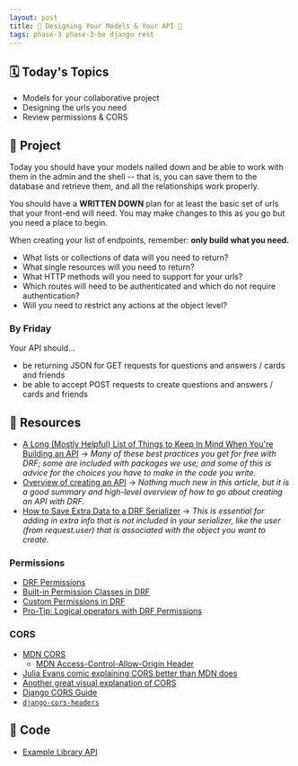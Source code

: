 ```yaml
---
layout: post
title: 🐻 Designing Your Models & Your API 🐻
tags: phase-3 phase-3-be django rest
---
```


## 🗓️ Today's Topics

- Models for your collaborative project
- Designing the urls you need
- Review permissions & CORS

## 🎯 Project

Today you should have your models nailed down and be able to work with them in the admin and the shell -- that is, you can save them to the database and retrieve them, and all the relationships work properly.

You should have a **WRITTEN DOWN** plan for at least the basic set of urls that your front-end will need. You may make changes to this as you go but you need a place to begin.

When creating your list of endpoints, remember: **only build what you need.**

- What lists or collections of data will you need to return?
- What single resources will you need to return?
- What HTTP methods will you need to support for your urls?
- Which routes will need to be authenticated and which do not require authentication?
- Will you need to restrict any actions at the object level?

### By Friday

Your API should...

- be returning JSON for GET requests for questions and answers / cards and friends
- be able to accept POST requests to create questions and answers / cards and friends

## 🔖 Resources

- [A Long (Mostly Helpful) List of Things to Keep In Mind When You're Building an API](https://betterprogramming.pub/22-best-practices-to-take-your-api-design-skills-to-the-next-level-65569b200b9) -> _Many of these best practices you get for free with DRF; some are included with packages we use; and some of this is advice for the choices you have to make in the code you write._
- [Overview of creating an API](https://www.caktusgroup.com/blog/2019/02/01/creating-api-endpoint-django-rest-framework/) -> _Nothing much new in this article, but it is a good summary and high-level overview of how to go about creating an API with DRF._
- [How to Save Extra Data to a DRF Serializer](https://simpleisbetterthancomplex.com/tutorial/2019/04/07/how-to-save-extra-data-to-a-django-rest-framework-serializer.html) -> _This is essential for adding in extra info that is not included in your serializer, like the user (from request.user) that is associated with the object you want to create._

### Permissions

- [DRF Permissions](https://testdriven.io/blog/drf-permissions/)
- [Built-in Permission Classes in DRF](https://testdriven.io/blog/built-in-permission-classes-drf/)
- [Custom Permissions in DRF](https://testdriven.io/blog/custom-permission-classes-drf/)
- [Pro-Tip: Logical operators with DRF Permissions](https://www.revsys.com/tidbits/tip-about-drf-permissions/)

### CORS

- [MDN CORS](https://developer.mozilla.org/en-US/docs/Web/HTTP/CORS)
    - [MDN Access-Control-Allow-Origin Header](https://developer.mozilla.org/en-US/docs/Web/HTTP/Headers/Access-Control-Allow-Origin)
- [Julia Evans comic explaining CORS better than MDN does](https://twitter.com/b0rk/status/1162392625057583104?lang=en)
- [Another great visual explanation of CORS](https://dev.to/lydiahallie/cs-visualized-cors-5b8h)
- [Django CORS Guide](https://www.stackhawk.com/blog/django-cors-guide/)
- [`django-cors-headers`](https://github.com/adamchainz/django-cors-headers)

## 👾 Code

- [Example Library API](https://github.com/Momentum-Team-12/example-drf-library)
